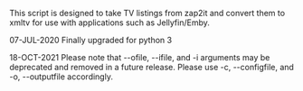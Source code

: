 
This script is designed to take TV listings from zap2it and convert them to xmltv for use with applications such as Jellyfin/Emby.

07-JUL-2020
Finally upgraded for python 3

18-OCT-2021
Please note that --ofile, --ifile, and -i arguments may be deprecated and removed in a future release. Please use -c, --configfile, and -o, --outputfile accordingly.
